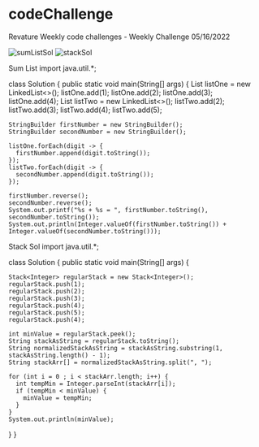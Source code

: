 # codeChallenge
Revature Weekly code challenges - Weekly Challenge 05/16/2022

![sumListSol](https://user-images.githubusercontent.com/40347155/169075595-13e93f7f-ddef-42b9-adc6-0e00c9b98ca6.JPG)
![stackSol](https://user-images.githubusercontent.com/40347155/169075619-61a62107-56c4-4395-9e97-cdde0010fe61.JPG)

Sum List
import java.util.*;

class Solution {
  public static void main(String[] args) {
    List<Integer> listOne = new LinkedList<>();
    listOne.add(1);
    listOne.add(2);
    listOne.add(3);
    listOne.add(4);
    List<Integer> listTwo = new LinkedList<>();
    listTwo.add(2);
    listTwo.add(3);
    listTwo.add(4);
    listTwo.add(5);

    StringBuilder firstNumber = new StringBuilder();
    StringBuilder secondNumber = new StringBuilder();

    listOne.forEach(digit -> {
      firstNumber.append(digit.toString());
    });
    listTwo.forEach(digit -> {
      secondNumber.append(digit.toString());
    });

    firstNumber.reverse();
    secondNumber.reverse();
    System.out.printf("%s + %s = ", firstNumber.toString(), secondNumber.toString());
    System.out.println(Integer.valueOf(firstNumber.toString()) + Integer.valueOf(secondNumber.toString()));


Stack Sol
import java.util.*;

class Solution {
  public static void main(String[] args) {

    Stack<Integer> regularStack = new Stack<Integer>();
    regularStack.push(1);
    regularStack.push(2);
    regularStack.push(3);
    regularStack.push(4);
    regularStack.push(5);
    regularStack.push(4);

    int minValue = regularStack.peek();
    String stackAsString = regularStack.toString();
    String normalizedStackAsString = stackAsString.substring(1, stackAsString.length() - 1);
    String stackArr[] = normalizedStackAsString.split(", ");

    for (int i = 0 ; i < stackArr.length; i++) {
      int tempMin = Integer.parseInt(stackArr[i]);
      if (tempMin < minValue) {
        minValue = tempMin;
      }
    }
    System.out.println(minValue);
  }
}

